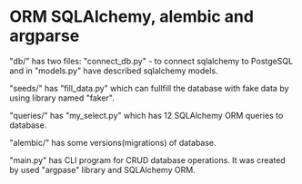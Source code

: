 # ORM SQLAlchemy, alembic and argparse

"db/" has two files: "connect_db.py" - to connect sqlalchemy to PostgeSQL and in "models.py" have described sqlalchemy models. 

"seeds/" has "fill_data.py" which can fullfill the database with fake data by using library named "faker".

"queries/" has "my_select.py" which has 12 SQLAlchemy ORM queries to database.

"alembic/" has some versions(migrations) of database.

"main.py" has CLI program for CRUD database operations. It was created by used "argpase" library and SQLAlchemy ORM.




